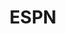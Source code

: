 ---
collection_archive: false
collection_awards: []
collection_category:
  - Portraits
  - Kids
  - Still Life + Details
  - Sports + Athletes
  - Studio
  - Editorial
  - Color
collection_content: >-
  “Disemboweled by an ATV, head butted by a horse: The painful stories behind
  Donald Cerrone’s injuries."


  Ahead of UFC 246 welterweight bout at the T Mobile Arena in Las Vegas, I
  headed out to Edgewood, NM to visit with Donald “Cowboy” Ceronne at his BMF
  (Bad Mother Fucker) ranch + gym.  
    
  As he faced off against the sport’s most popular and recognizable personality
  in Conor McGregor, Cerrone is a fighter’s fighter, holding the sports all time
  record of wins, bouts, and fights finished. He appeared calm, gracious, funny,
  and at peace with this stage of his career and the “biggest fight of his
  life.”


  Conceptually my goal was to create a portfolio of intimate portraits paired
  with studies of Cowboy’s injuries- tightly framed and appearing larger than
  life as abstractions of an anatomical landscape. It was an unexpected bonus
  that his 18 month old son “Danger” wanted to be a part of the project. His
  involvement and embrace with his father nicely bridges the gap between the
  landscape-like injury studies and portraits, leaving the viewer with a sense
  of intimate masculinity.
collection_cover: https://d1sf55qlb7p6hz.cloudfront.net/cowboy-6.jpg
collection_cover_mobile: https://d1sf55qlb7p6hz.cloudfront.net/verticalcovers-16.jpg
collection_description: >-
  “Disemboweled by an ATV, head butted by a horse: The painful stories behind
  Donald Cerrone’s injuries."


  A portfolio of intimate portraits paired with studies of Cowboy’s injuries
  appearing larger than life as abstractions of an anatomical landscape.
  Cowboy’s 18-month-old son Danger’s embrace with his father nicely bridges the
  gap between the landscape-like injuries and portraits, leaving the viewer with
  a sense of intimate masculinity.
collection_exhibition: []
collection_filter: Commissioned + Stock
collection_hidden: false
collection_meta: 'UFC 246: The Painful Stories Behind Donald “Cowboy” Cerrone’s Injuries'
collection_press: []
collection_preview:
  - https://d1sf55qlb7p6hz.cloudfront.net/espn_cowboy_covers-2.jpg
  - https://d1sf55qlb7p6hz.cloudfront.net/espn_cowboy_covers-1.jpg
  - https://d1sf55qlb7p6hz.cloudfront.net/espn_cowboy_covers-3.jpg
  - https://d1sf55qlb7p6hz.cloudfront.net/espn_cowboy_covers-4.jpg
cover_image: https://d1sf55qlb7p6hz.cloudfront.net/social-36.jpg
date:  
logo: 
navigation_theme: white
px_extra: true
slug: espn
theme_color: "#161518"
theme_color_all_works: "#F76969"
title: ESPN
collection_blocks:
  - _bookshop_name: collections/media-row-start
    row_alignment: between
  - _bookshop_name: collections/media-element 
    color: "#F1B784"
    image:  https://d1sf55qlb7p6hz.cloudfront.net/cowboy-1.jpg
    margin_left: '35'
    margin_right: '0'
    margin_y: '100'
    width: '60'
  - _bookshop_name: collections/media-element 
    color: "#FCDDBA"
    image:  https://d1sf55qlb7p6hz.cloudfront.net/cowboy-2.jpg
    margin_left: '20'
    margin_y: '100'
    width: '30'
  - _bookshop_name: collections/media-element 
    color: "#DEB08E"
    image:  https://d1sf55qlb7p6hz.cloudfront.net/cowboy-5.jpg
    margin_left: '0'
    margin_right: '20'
    margin_y: '500'
    width: '25'
  - _bookshop_name: collections/media-element 
    color: "#B69565"
    image:  https://d1sf55qlb7p6hz.cloudfront.net/cowboy-4.jpg
    margin_left: '10'
    margin_right: '0'
    margin_y: '200'
    width: '50'
  - _bookshop_name: collections/media-element 
    color: "#B47D64"
    image:  https://d1sf55qlb7p6hz.cloudfront.net/cowboy-3.jpg
    margin_left: '25'
    margin_right: '0'
    margin_y: '100'
    width: '60'
  - _bookshop_name: collections/media-row
    row_alignment: between
  - _bookshop_name: collections/media-element 
    color: "#9F7769"
    image:  https://d1sf55qlb7p6hz.cloudfront.net/cowboy-6.jpg
    margin_left: '15'
    margin_right: '0'
    margin_y: '100'
    width: '33'
  - _bookshop_name: collections/media-element 
    color: "#663C2B"
    image:  https://d1sf55qlb7p6hz.cloudfront.net/cowboy-7.jpg
    margin_left: '0'
    margin_right: '10'
    margin_y: '300'
    width: '33'
  - _bookshop_name: collections/media-row
    row_alignment: between
  - _bookshop_name: collections/media-element 
    color: "#E98A74"
    image:  https://d1sf55qlb7p6hz.cloudfront.net/cowboy-8.jpg
    margin_left: '20'
    margin_right: '0'
    margin_y: '100'
    width: '60'
  - _bookshop_name: collections/media-row
    row_alignment: between
  - _bookshop_name: collections/media-element 
    color: "#ECBE9C"
    image:  https://d1sf55qlb7p6hz.cloudfront.net/cowboy-9.jpg
    margin_left: '5'
    margin_y: '100'
    width: '30'
  - _bookshop_name: collections/media-element 
    color: "#866254"
    image:  https://d1sf55qlb7p6hz.cloudfront.net/cowboy-10.jpg
    margin_left: '0'
    margin_right: '25'
    margin_y: '500'
    width: '33'
  - _bookshop_name: collections/media-row
    row_alignment: between
  - _bookshop_name: collections/media-element 
    color: "#42312D"
    image:  https://d1sf55qlb7p6hz.cloudfront.net/cowboy-11.jpg
    margin_left: '30'
    margin_y: '100'
    width: '50'
  - _bookshop_name: collections/media-row
    row_alignment: between
  - _bookshop_name: collections/media-element 
    color: "#F1D0B6"
    image:  https://d1sf55qlb7p6hz.cloudfront.net/cowboy-12.jpg
    margin_left: '5'
    margin_right: '0'
    margin_y: '100'
    width: '50'
  - _bookshop_name: collections/media-element 
    color: "#D1513A"
    image:  https://d1sf55qlb7p6hz.cloudfront.net/cowboy-13.jpg
    margin_right: '15'
    margin_y: '300'
    width: '20'
  - _bookshop_name: collections/media-element 
    color: "#B2805B"
    image:  https://d1sf55qlb7p6hz.cloudfront.net/cowboy-15.jpg
    margin_left: '40'
    margin_right: '5'
    margin_y: '100'
    width: '40'
  - _bookshop_name: collections/media-element 
    color: "#F4DFCC"
    image:  https://d1sf55qlb7p6hz.cloudfront.net/cowboy-14.jpg
    margin_left: '30'
    margin_right: '0'
    margin_y: '100'
    width: '33'
  - _bookshop_name: collections/media-row
    row_alignment: between
  - _bookshop_name: collections/media-element 
    color: "#5A2B21"
    image:  https://d1sf55qlb7p6hz.cloudfront.net/cowboy-17.jpg
    margin_left: '10'
    margin_y: '300'
    width: '40'
  - _bookshop_name: collections/media-element 
    color: "#D8875E"
    image:  https://d1sf55qlb7p6hz.cloudfront.net/cowboy-16.jpg
    margin_right: '15'
    margin_y: '100'
    width: '30'
  - _bookshop_name: collections/media-row-end
---